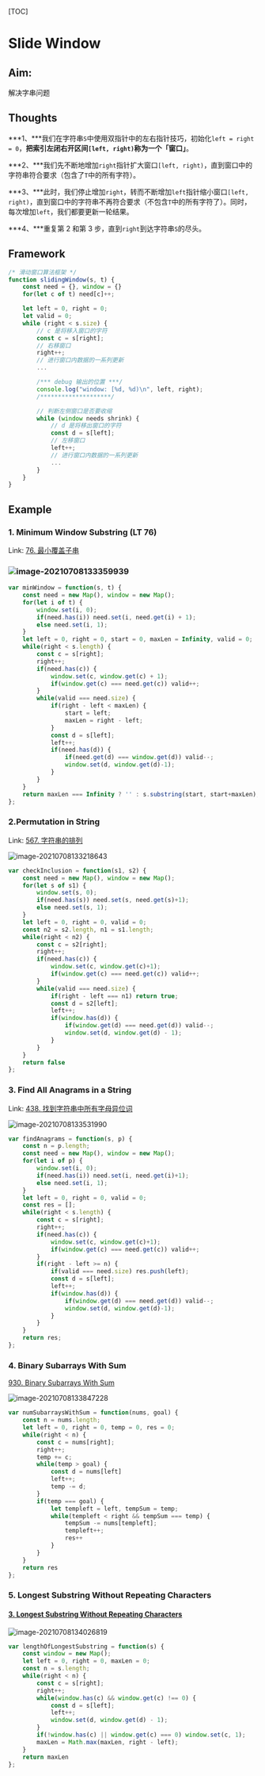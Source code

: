 [TOC]

# Slide Window



## Aim:

解决字串问题

## Thoughts

***1、***我们在字符串`S`中使用双指针中的左右指针技巧，初始化`left = right = 0`，**把索引左闭右开区间`[left, right)`称为一个「窗口」**。

***2、***我们先不断地增加`right`指针扩大窗口`[left, right)`，直到窗口中的字符串符合要求（包含了`T`中的所有字符）。

***3、***此时，我们停止增加`right`，转而不断增加`left`指针缩小窗口`[left, right)`，直到窗口中的字符串不再符合要求（不包含`T`中的所有字符了）。同时，每次增加`left`，我们都要更新一轮结果。

***4、***重复第 2 和第 3 步，直到`right`到达字符串`S`的尽头。

## Framework

```js
/* 滑动窗口算法框架 */
function slidingWindow(s, t) {
    const need = {}, window = {}
    for(let c of t) need[c]++;

    let left = 0, right = 0;
    let valid = 0; 
    while (right < s.size) {
        // c 是将移入窗口的字符
        const c = s[right];
        // 右移窗口
        right++;
        // 进行窗口内数据的一系列更新
        ...

        /*** debug 输出的位置 ***/
        console.log("window: [%d, %d)\n", left, right);
        /********************/

        // 判断左侧窗口是否要收缩
        while (window needs shrink) {
            // d 是将移出窗口的字符
            const d = s[left];
            // 左移窗口
            left++;
            // 进行窗口内数据的一系列更新
            ...
        }
    }
}
```

## Example

### 1. Minimum Window Substring (LT 76)

Link: [76. 最小覆盖子串](https://leetcode-cn.com/problems/minimum-window-substring/)

### ![image-20210708133359939](C:\Users\pujhp\Desktop\Algo\SlideWindow\image-20210708133359939.png)

```js
var minWindow = function(s, t) {
    const need = new Map(), window = new Map();
    for(let i of t) {
        window.set(i, 0);
        if(need.has(i)) need.set(i, need.get(i) + 1);
        else need.set(i, 1);
    }
    let left = 0, right = 0, start = 0, maxLen = Infinity, valid = 0;
    while(right < s.length) {
        const c = s[right];
        right++;
        if(need.has(c)) {
            window.set(c, window.get(c) + 1);
            if(window.get(c) === need.get(c)) valid++;
        }
        while(valid === need.size) {
            if(right - left < maxLen) {
                start = left;
                maxLen = right - left;
            }
            const d = s[left];
            left++;
            if(need.has(d)) {
                if(need.get(d) === window.get(d)) valid--;
                window.set(d, window.get(d)-1);
            }
        }
    }
    return maxLen === Infinity ? '' : s.substring(start, start+maxLen);
};
```

### 2.Permutation in String

Link: [567. 字符串的排列](https://leetcode-cn.com/problems/permutation-in-string/)

![image-20210708133218643](C:\Users\pujhp\Desktop\Algo\SlideWindow\image-20210708133218643.png)

```js
var checkInclusion = function(s1, s2) {
    const need = new Map(), window = new Map();
    for(let s of s1) {
        window.set(s, 0);
        if(need.has(s)) need.set(s, need.get(s)+1);
        else need.set(s, 1);
    }
    let left = 0, right = 0, valid = 0;
    const n2 = s2.length, n1 = s1.length;
    while(right < n2) {
        const c = s2[right];
        right++;
        if(need.has(c)) {
            window.set(c, window.get(c)+1);
            if(window.get(c) === need.get(c)) valid++;
        }
        while(valid === need.size) {
            if(right - left === n1) return true;
            const d = s2[left];
            left++;
            if(window.has(d)) {
                if(window.get(d) === need.get(d)) valid--;
                window.set(d, window.get(d) - 1);
            }
        }
    }
    return false
};
```

### 3. Find All Anagrams in a String

Link: [438. 找到字符串中所有字母异位词](https://leetcode-cn.com/problems/find-all-anagrams-in-a-string/)

![image-20210708133531990](C:\Users\pujhp\Desktop\Algo\SlideWindow\image-20210708133531990.png)

```js
var findAnagrams = function(s, p) {
    const n = p.length;
    const need = new Map(), window = new Map();
    for(let i of p) {
        window.set(i, 0);
        if(need.has(i)) need.set(i, need.get(i)+1);
        else need.set(i, 1);
    }
    let left = 0, right = 0, valid = 0;
    const res = [];
    while(right < s.length) {
        const c = s[right];
        right++;
        if(need.has(c)) {
            window.set(c, window.get(c)+1);
            if(window.get(c) === need.get(c)) valid++;
        }
        if(right - left >= n) {
            if(valid === need.size) res.push(left);
            const d = s[left];
            left++;
            if(window.has(d)) {
                if(window.get(d) === need.get(d)) valid--;
                window.set(d, window.get(d)-1);
            }
        }
    }
    return res;
};
```

### 4. Binary Subarrays With Sum

[930. Binary Subarrays With Sum](https://leetcode-cn.com/problems/binary-subarrays-with-sum/)

![image-20210708133847228](C:\Users\pujhp\Desktop\Algo\SlideWindow\image-20210708133847228.png)

```js
var numSubarraysWithSum = function(nums, goal) {
    const n = nums.length;
    let left = 0, right = 0, temp = 0, res = 0;
    while(right < n) {
        const c = nums[right];
        right++;
        temp += c;
        while(temp > goal) {
            const d = nums[left]
            left++;
            temp -= d;
        }
        if(temp === goal) {
            let templeft = left, tempSum = temp;
            while(templeft < right && tempSum === temp) {
                tempSum -= nums[templeft];
                templeft++;
                res++
            }
        }
    }
    return res
};
```

### 5.  Longest Substring Without Repeating Characters

#### [3. Longest Substring Without Repeating Characters](https://leetcode-cn.com/problems/longest-substring-without-repeating-characters/)

![image-20210708134026819](C:\Users\pujhp\Desktop\Algo\SlideWindow\image-20210708134026819.png)

```js
var lengthOfLongestSubstring = function(s) {
    const window = new Map();
    let left = 0, right = 0, maxLen = 0;
    const n = s.length;
    while(right < n) {
        const c = s[right];
        right++;
        while(window.has(c) && window.get(c) !== 0) {
            const d = s[left];
            left++;
            window.set(d, window.get(d) - 1);
        }
        if(!window.has(c) || window.get(c) === 0) window.set(c, 1);
        maxLen = Math.max(maxLen, right - left);
    }
    return maxLen
};
```

